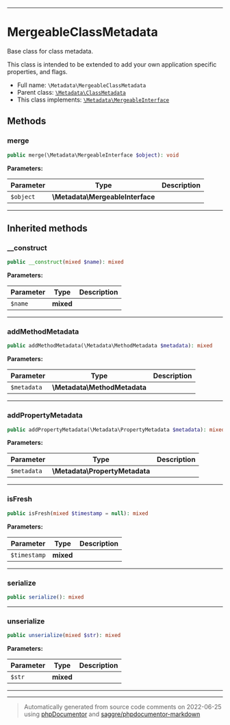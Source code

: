 ***

# MergeableClassMetadata

Base class for class metadata.

This class is intended to be extended to add your own application specific
properties, and flags.

* Full name: `\Metadata\MergeableClassMetadata`
* Parent class: [`\Metadata\ClassMetadata`](./ClassMetadata.md)
* This class implements:
[`\Metadata\MergeableInterface`](./MergeableInterface.md)




## Methods


### merge



```php
public merge(\Metadata\MergeableInterface $object): void
```








**Parameters:**

| Parameter | Type | Description |
|-----------|------|-------------|
| `$object` | **\Metadata\MergeableInterface** |  |




***


## Inherited methods


### __construct



```php
public __construct(mixed $name): mixed
```








**Parameters:**

| Parameter | Type | Description |
|-----------|------|-------------|
| `$name` | **mixed** |  |




***

### addMethodMetadata



```php
public addMethodMetadata(\Metadata\MethodMetadata $metadata): mixed
```








**Parameters:**

| Parameter | Type | Description |
|-----------|------|-------------|
| `$metadata` | **\Metadata\MethodMetadata** |  |




***

### addPropertyMetadata



```php
public addPropertyMetadata(\Metadata\PropertyMetadata $metadata): mixed
```








**Parameters:**

| Parameter | Type | Description |
|-----------|------|-------------|
| `$metadata` | **\Metadata\PropertyMetadata** |  |




***

### isFresh



```php
public isFresh(mixed $timestamp = null): mixed
```








**Parameters:**

| Parameter | Type | Description |
|-----------|------|-------------|
| `$timestamp` | **mixed** |  |




***

### serialize



```php
public serialize(): mixed
```











***

### unserialize



```php
public unserialize(mixed $str): mixed
```








**Parameters:**

| Parameter | Type | Description |
|-----------|------|-------------|
| `$str` | **mixed** |  |




***


***
> Automatically generated from source code comments on 2022-06-25 using [phpDocumentor](http://www.phpdoc.org/) and [saggre/phpdocumentor-markdown](https://github.com/Saggre/phpDocumentor-markdown)
